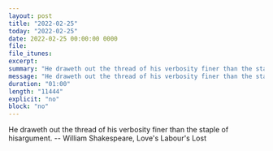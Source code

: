 ```yaml
---
layout: post
title: "2022-02-25"
today: "2022-02-25"
date: 2022-02-25 00:00:00 0000
file:
file_itunes:
excerpt:
summary: "He draweth out the thread of his verbosity finer than the staple of hisargument. -- William Shakespeare, Love's Labour's Lost "
message: "He draweth out the thread of his verbosity finer than the staple of hisargument. -- William Shakespeare, Love's Labour's Lost "
duration: "01:00"
length: "11444"
explicit: "no"
block: "no"
---
```

He draweth out the thread of his verbosity finer than the staple of hisargument. -- William Shakespeare, Love's Labour's Lost 

